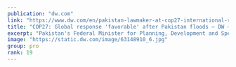 ```yaml
---
publication: "dw.com"
link: "https://www.dw.com/en/pakistan-lawmaker-at-cop27-international-response-favorable-after-flood-disaster/video-63793821"
title: "COP27: Global response 'favorable' after Pakistan floods – DW – 11/17/2022"
excerpt: "Pakistan's Federal Minister for Planning, Development and Special Measures Ahsan Iqbal told DW at the climate summit in Sharm el-Sheikh that his country can recover from the floods and has internation"
image: "https://static.dw.com/image/63148910_6.jpg"
group: pro
rank: 19
---
```

